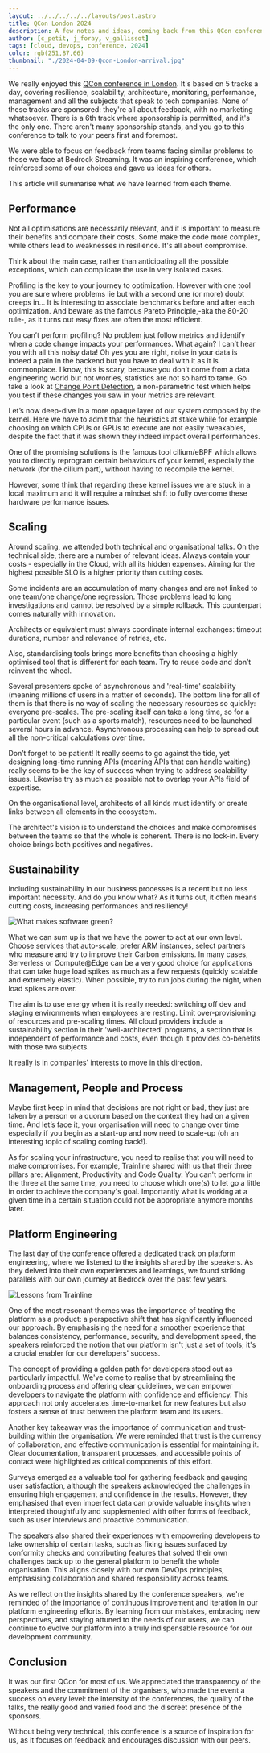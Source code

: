 ```yaml
---
layout: ../../../../../layouts/post.astro
title: QCon London 2024
description: A few notes and ideas, coming back from this QCon conference at London.
author: [c_petit, j_foray, v_gallissot]
tags: [cloud, devops, conference, 2024]
color: rgb(251,87,66)
thumbnail: "./2024-04-09-Qcon-London-arrival.jpg"
---
```


We really enjoyed this [QCon conference in London](https://qconlondon.com/). It's based on 5 tracks a day, covering resilience, scalability, architecture, monitoring, performance, management and all the subjects that speak to tech companies. None of these tracks are sponsored: they're all about feedback, with no marketing whatsoever. There is a 6th track where sponsorship is permitted, and it's the only one. There aren't many sponsorship stands, and you go to this conference to talk to your peers first and foremost.

We were able to focus on feedback from teams facing similar problems to those we face at Bedrock Streaming. It was an inspiring conference, which reinforced some of our choices and gave us ideas for others.

This article will summarise what we have learned from each theme.


## Performance

Not all optimisations are necessarily relevant, and it is important to measure their benefits and compare their costs. Some make the code more complex, while others lead to weaknesses in resilience. It's all about compromise.

Think about the main case, rather than anticipating all the possible exceptions, which can complicate the use in very isolated cases.

Profiling is the key to your journey to optimization. However with one tool you are sure where problems lie but with a second one (or more) doubt creeps in… It is interesting to associate benchmarks before and after each optimization. And beware as the famous Pareto Principle,-aka the 80-20 rule-, as it turns out easy fixes are often the most efficient.

You can’t perform profiling? No problem just follow metrics and identify when a code change impacts your performances. What again? I can’t hear you with all this noisy data! Oh yes you are right, noise in your data is indeed a pain in the backend but you have to deal with it as it is commonplace. I know, this is scary, because you don’t come from a data engineering world but not worries, statistics are not so hard to tame. Go take a look at [Change Point Detection](https://en.wikipedia.org/wiki/Change_detection), a non-parametric test which helps you test if these changes you saw in your metrics are relevant.

Let’s now deep-dive in a more opaque layer of our system composed by the kernel. Here we have to admit that the heuristics at stake while for example choosing on which CPUs or GPUs to execute are not easily tweakables, despite the fact that it was shown they indeed impact overall performances. 

One of the promising solutions is the famous tool cilium/eBPF which allows you to directly reprogram certain behaviours of your kernel, especially the network (for the cilium part), without having to recompile the kernel.

However, some think that regarding these kernel issues we are stuck in a local maximum and it will require a mindset shift to fully overcome these hardware performance issues.


## Scaling

Around scaling, we attended both technical and organisational talks.
On the technical side, there are a number of relevant ideas. Always contain your costs - especially in the Cloud, with all its hidden expenses. Aiming for the highest possible SLO is a higher priority than cutting costs.

Some incidents are an accumulation of many changes and are not linked to one team/one change/one regression. Those problems lead to long investigations and cannot be resolved by a simple rollback. This counterpart comes naturally with innovation.

Architects or equivalent must always coordinate internal exchanges: timeout durations, number and relevance of retries, etc.

Also, standardising tools brings more benefits than choosing a highly optimised tool that is different for each team. Try to reuse code and don’t reinvent the wheel.

Several presenters spoke of asynchronous and 'real-time' scalability (meaning millions of users in a matter of seconds). The bottom line for all of them is that there is no way of scaling the necessary resources so quickly: everyone pre-scales. The pre-scaling itself can take a long time, so for a particular event (such as a sports match), resources need to be launched several hours in advance. Asynchronous processing can help to spread out all the non-critical calculations over time.

Don’t forget to be patient! It really seems to go against the tide, yet designing long-time running APIs (meaning APIs that can handle waiting) really seems to be the key of success when trying to address scalability issues. Likewise try as much as possible not to overlap your APIs field of expertise.

On the organisational level, architects of all kinds must identify or create links between all elements in the ecosystem.

The architect's vision is to understand the choices and make compromises between the teams so that the whole is coherent. There is no lock-in. Every choice brings both positives and negatives.


## Sustainability

Including sustainability in our business processes is a recent but no less important necessity. And do you know what? As it turns out, it often means cutting costs, increasing performances and resiliency! 

![What makes software green?](./2024-04-10-what-makes-software-green.jpg)

What we can sum up is that we have the power to act at our own level. Choose services that auto-scale, prefer ARM instances, select partners who measure and try to improve their Carbon emissions. In many cases, Serverless or Compute@Edge can be a very good choice for applications that can take huge load spikes as much as a few requests (quickly scalable and extremely elastic). When possible, try to run jobs during the night, when load spikes are over.

The aim is to use energy when it is really needed: switching off dev and staging environments when employees are resting. Limit over-provisioning of resources and pre-scaling times.
All cloud providers include a sustainability section in their 'well-architected' programs, a section that is independent of performance and costs, even though it provides co-benefits with those two subjects.

It really is in companies' interests to move in this direction.


## Management, People and  Process

Maybe first keep in mind that decisions are not right or bad, they just are taken by a person or a quorum based on the context they had on a given time. And let’s face it, your organisation will need to change over time especially if you begin as a start-up and now need to scale-up (oh an interesting topic of scaling coming back!).

As for scaling your infrastructure, you need to realise that you will need to make compromises. For example, Trainline shared with us that their three pillars are: Alignment, Productivity and Code Quality. You can't perform in the three at the same time, you need to choose which one(s) to let go a little in order to achieve the company's goal. Importantly what is working at a given time in a certain situation could not be appropriate anymore months later.


## Platform Engineering

The last day of the conference offered a dedicated track on platform engineering, where we listened to the insights shared by the speakers. As they delved into their own experiences and learnings, we found striking parallels with our own journey at Bedrock over the past few years.

![Lessons from Trainline](./2024-04-09-Trainline-lessons.jpg)

One of the most resonant themes was the importance of treating the platform as a product: a perspective shift that has significantly influenced our approach. By emphasising the need for a smoother experience that balances consistency, performance, security, and development speed, the speakers reinforced the notion that our platform isn't just a set of tools; it's a crucial enabler for our developers' success.

The concept of providing a golden path for developers stood out as particularly impactful. We've come to realise that by streamlining the onboarding process and offering clear guidelines, we can empower developers to navigate the platform with confidence and efficiency. This approach not only accelerates time-to-market for new features but also fosters a sense of trust between the platform team and its users.

Another key takeaway was the importance of communication and trust-building within the organisation. We were reminded that trust is the currency of collaboration, and effective communication is essential for maintaining it. Clear documentation, transparent processes, and accessible points of contact were highlighted as critical components of this effort.

Surveys emerged as a valuable tool for gathering feedback and gauging user satisfaction, although the speakers acknowledged the challenges in ensuring high engagement and confidence in the results. However, they emphasised that even imperfect data can provide valuable insights when interpreted thoughtfully and supplemented with other forms of feedback, such as user interviews and proactive communication.

The speakers also shared their experiences with empowering developers to take ownership of certain tasks, such as fixing issues surfaced by conformity checks and contributing features that solved their own challenges back up to the general platform to benefit the whole organisation. This aligns closely with our own DevOps principles, emphasising collaboration and shared responsibility across teams.

As we reflect on the insights shared by the conference speakers, we're reminded of the importance of continuous improvement and iteration in our platform engineering efforts. By learning from our mistakes, embracing new perspectives, and staying attuned to the needs of our users, we can continue to evolve our platform into a truly indispensable resource for our development community.


## Conclusion

It was our first QCon for most of us. We appreciated the transparency of the speakers and the commitment of the organisers, who made the event a success on every level: the intensity of the conferences, the quality of the talks, the really good and varied food and the discreet presence of the sponsors.

Without being very technical, this conference is a source of inspiration for us, as it focuses on feedback and encourages discussion with our peers.

